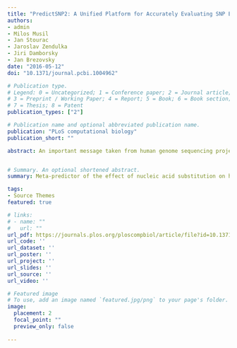 ```yaml
---
title: "PredictSNP2: A Unified Platform for Accurately Evaluating SNP Effects by Exploiting the Different Characteristics of Variants in Distinct Genomic Regions"
authors:
- admin
- Milos Musil
- Jan Stourac
- Jaroslav Zendulka
- Jiri Damborsky 
- Jan Brezovsky
date: "2016-05-12"
doi: "10.1371/journal.pcbi.1004962"

# Publication type.
# Legend: 0 = Uncategorized; 1 = Conference paper; 2 = Journal article;
# 3 = Preprint / Working Paper; 4 = Report; 5 = Book; 6 = Book section;
# 7 = Thesis; 8 = Patent
publication_types: ["2"]

# Publication name and optional abbreviated publication name.
publication: "PLoS computational biology"
publication_short: ""

abstract: An important message taken from human genome sequencing projects is that the human population exhibits approximately 99.9% genetic similarity. Variations in the remaining parts of the genome determine our identity, trace our history and reveal our heritage. The precise delineation of phenotypically causal variants plays a key role in providing accurate personalized diagnosis, prognosis, and treatment of inherited diseases. Several computational methods for achieving such delineation have been reported recently. However, their ability to pinpoint potentially deleterious variants is limited by the fact that their mechanisms of prediction do not account for the existence of different categories of variants. Consequently, their output is biased towards the variant categories that are most strongly represented in the variant databases. Moreover, most such methods provide numeric scores but not binary predictions of the deleteriousness of variants or confidence scores that would be more easily understood by users. We have constructed three datasets covering different types of disease-related variants, which were divided across five categories, i.e., (i) regulatory, (ii) splicing, (iii) missense, (iv) synonymous, and (v) nonsense variants. These datasets were used to develop category-optimal decision thresholds and to evaluate six tools for variant prioritization, i.e.,  CADD, DANN, FATHMM, FitCons, FunSeq2 and GWAVA. This evaluation revealed some important advantages of the category-based approach. The results obtained with the five best-performing tools were then combined into a consensus score. Additional comparative analyses showed that in the case of missense variations, protein-based predictors perform better than DNA sequence-based predictors. A user-friendly web interface was developed that provides easy access to the five tools’ predictions, and their consensus scores, in a user-understandable format tailored to the specific features of different categories of variations. To enable comprehensive evaluation of variants, the predictions are complemented with annotations from eight databases. The web server is freely available to the community at [http://loschmidt.chemi.muni.cz/predictsnp2](http://loschmidt.chemi.muni.cz/predictsnp2).


# Summary. An optional shortened abstract.
summary: Meta-predictor of the effect of nucleic acid substitution on human healt (rare diseases).

tags:
- Source Themes
featured: true

# links:
# - name: ""
#   url: ""
url_pdf: https://journals.plos.org/ploscompbiol/article/file?id=10.1371/journal.pcbi.1004962&type=printable
url_code: ''
url_dataset: ''
url_poster: ''
url_project: ''
url_slides: ''
url_source: ''
url_video: ''

# Featured image
# To use, add an image named `featured.jpg/png` to your page's folder. 
image:
  placement: 2
  focal_point: ""
  preview_only: false
  
---
```

